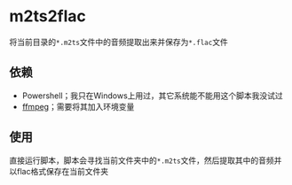 # m2ts2flac
将当前目录的`*.m2ts`文件中的音频提取出来并保存为`*.flac`文件

## 依赖
- Powershell；我只在Windows上用过，其它系统能不能用这个脚本我没试过
- [ffmpeg](https://github.com/FFmpeg/FFmpeg)；需要将其加入环境变量

## 使用
直接运行脚本，脚本会寻找当前文件夹中的`*.m2ts`文件，然后提取其中的音频并以flac格式保存在当前文件夹
